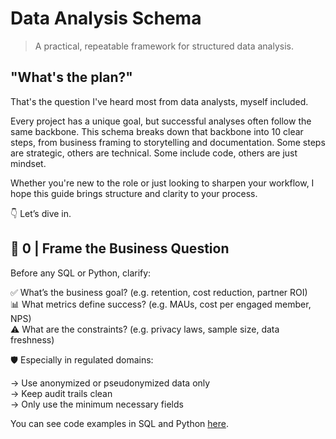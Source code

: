 # Data Analysis Schema

> A practical, repeatable framework for structured data analysis.

## "What's the plan?"

That's the question I've heard most from data analysts, myself included.

Every project has a unique goal, but successful analyses often follow the same backbone. This schema breaks down that backbone into 10 clear steps, from business framing to storytelling and documentation.
Some steps are strategic, others are technical. Some include code, others are just mindset.

Whether you're new to the role or just looking to sharpen your workflow, I hope this guide brings structure and clarity to your process.

👇 Let’s dive in.

## 🧠 0 | Frame the Business Question

Before any SQL or Python, clarify:

✅ What’s the business goal? (e.g. retention, cost reduction, partner ROI)  
📊 What metrics define success? (e.g. MAUs, cost per engaged member, NPS)  
⚠️ What are the constraints? (e.g. privacy laws, sample size, data freshness)

🛡️ Especially in regulated domains:

→ Use anonymized or pseudonymized data only  
→ Keep audit trails clean  
→ Only use the minimum necessary fields

You can see code examples in SQL and Python [here](https://github.com/Pegah-Asadi/Data-Analysis-Schema/blob/main/Pseudonymization.md).
